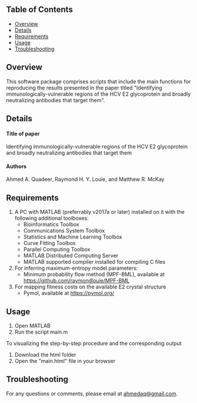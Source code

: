 ## Table of Contents
*  [Overview](#overview)
*  [Details](#details)
*  [Requirements](#requirements)
*  [Usage](#usage)
*  [Troubleshooting](#troubleshooting)

## Overview
This software package comprises scripts that include the main functions for reproducing the results presented in the paper titled "Identifying immunologically-vulnerable regions of the HCV E2 glycoprotein and broadly neutralizing antibodies that target them".


## Details
#### Title of paper
Identifying immunologically-vulnerable regions of the HCV E2 glycoprotein and broadly neutralizing antibodies that target them
#### Authors
Ahmed A. Quadeer, Raymond H. Y. Louie, and Matthew R. McKay

## Requirements
1.  A PC with MATLAB (preferrably v2017a or later) installed on it with the following additional toolboxes:
    * Bioinformatics Toolbox
    * Communications System Toolbox
    * Statistics and Machine Learning Toolbox
    * Curve Fitting Toolbox
    * Parallel Computing Toolbox
    * MATLAB Distributed Computing Server
    * MATLAB supported compiler installed for compiling C files
 
2.  For inferring maximum-entropy model parameters:
    * Minimum probability flow method (MPF-BML), available at https://github.com/raymondlouie/MPF-BML 
 
3.  For mapping fitness costs on the available E2 crystal structure
    * Pymol, available at https://pymol.org/ 

## Usage
1.  Open MATLAB
2.  Run the script main.m 


To visualizing the step-by-step procedure and the corresponding output
1. Download the html folder
2. Open the "main.html" file in your browser

## Troubleshooting
For any questions or comments, please email at ahmedaq@gmail.com. 
